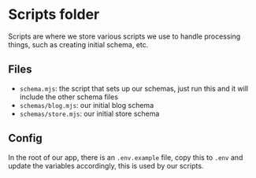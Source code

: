 # Scripts folder

Scripts are where we store various scripts we use to handle processing things, such as creating initial schema, etc.

## Files

- `schema.mjs`: the script that sets up our schemas, just run this and it will include the other schema files
- `schemas/blog.mjs`: our initial blog schema
- `schemas/store.mjs`: our initial store schema

## Config

In the root of our app, there is an `.env.example` file, copy this to `.env` and update the variables accordingly, this is used by our scripts.